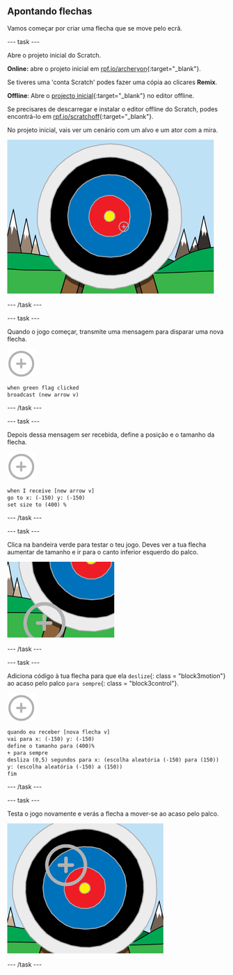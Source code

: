 ## Apontando flechas

Vamos começar por criar uma flecha que se move pelo ecrã.

\--- task \---

Abre o projeto inicial do Scratch.

**Online:** abre o projeto inicial em [rpf.io/archeryon](http://rpf.io/archeryon){:target="_blank"}.

Se tiveres uma 'conta Scratch' podes fazer uma cópia ao clicares **Remix**.

**Offline**: Abre o [projecto inicial](http://rpf.io/p/en/archery-go){:target="_blank"} no editor offline.

Se precisares de descarregar e instalar o editor offline do Scratch, podes encontrá-lo em [rpf.io/scratchoff](http://rpf.io/scratchoff){:target="_blank"}.

No projeto inicial, vais ver um cenário com um alvo e um ator com a mira.

![projetos iniciais](images/archery-starter.png)

\--- /task \---

\--- task \---

Quando o jogo começar, transmite uma mensagem para disparar uma nova flecha.

![ator alvo](images/target-sprite.png)

```blocks3
when green flag clicked
broadcast (new arrow v)
```

\--- /task \---

\--- task \---

Depois dessa mensagem ser recebida, define a posição e o tamanho da flecha.

![ator alvo](images/target-sprite.png)

```blocks3
when I receive [new arrow v]
go to x: (-150) y: (-150)
set size to (400) %
```

\--- /task \---

\--- task \---

Clica na bandeira verde para testar o teu jogo. Deves ver a tua flecha aumentar de tamanho e ir para o canto inferior esquerdo do palco.

![ator alvo maior no canto inferior esquerdo do palco](images/archery-start-test.png)

\--- /task \---

\--- task \---

Adiciona código à tua flecha para que ela `deslize`{: class = "block3motion"} ao acaso pelo palco `para sempre`{: class = "block3control"}.

![ator alvo](images/target-sprite.png)

```blocks3
quando eu receber [nova flecha v]
vai para x: (-150) y: (-150)
define o tamanho para (400)%
+ para sempre
desliza (0,5) segundos para x: (escolha aleatória (-150) para (150)) y: (escolha aleatória (-150) a (150))
fim
```

\--- /task \---

\--- task \---

Testa o jogo novamente e verás a flecha a mover-se ao acaso pelo palco.

![alvo numa posição diferente](images/archery-glide-test.png)

\--- /task \---